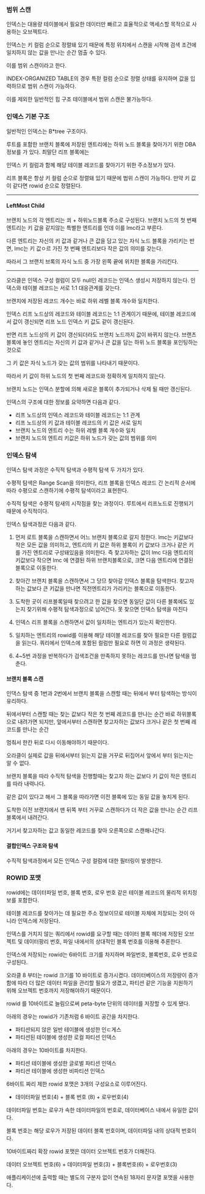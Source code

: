 ### 범위 스캔

인덱스는 대용량 테이블에서 필요한 데이터만 빠르고 효율적으로 액세스할 목적으로 사용하는 오브젝트다.

인덱스는 키 컬럼 순으로 정렬돼 있기 때문에 특정 위치에서 스캔을 시작해 검색 조건에 일치하지 않는 값을 만나는 순간 멈출 수 있다.

이를 범위 스캔이라고 한다.

INDEX-ORGANIZED TABLE의 경우 특젇 컬럼 순으로 정렬 상태를 유지하며 값을 입력하므로 범위 스캔이 가능하다.

이를 제외한 일반적인 힙 구조 테이블에서 범위 스캔은 불가능하다.

### 인덱스 기본 구조

일반적인 인덱스는 B\*tree 구조이다.

루트를 포함한 브랜치 블록에 저장된 엔트리에는 하위 노드 블록을 찾아가기 위한 DBA 정보를 가 있다. 최말단 리프 블록에는

인덱스 키 컬럼과 함께 해당 테이블 레코드를 찾아기기 위한 주소정보가 있다.

리프 블록은 항상 키 컬럼 순으로 정렬돼 있기 때문에 범위 스캔이 가능하다. 만약 키 값이 같다면 rowid 순으로 정렬된다.

---

#### LeftMost Child

브랜치 노드의 각 엔트리는 쾨 + 하위노드블록 주소로 구성된다. 브랜치 노드의 첫 번째 엔트리는 키 값을 같지않는 특별한 엔트리를 인데 이를 lmc라고 부른다.

다른 엔트리는 자신의 키 값과 같거나 큰 값을 담고 있는 자식 노드 블록을 가리키는 반면, lmc는 키 값ㅇ르 가진 첫 번째 엔트리보다 작은 값의 의미를 갖는다.

따라서 그 브랜치 브록의 자식 노드 중 가장 왼쪽 끝에 위치한 블록을 가리킨다.

---

오라클은 인덱스 구성 컬럼이 모두 null인 레코드는 인덱스 생성시 저장하지 않는다. 인덱스와 테이블 레코드는 서로 1:1 대응관계를 갖는다.

브랜치에 저장된 레코드 개수는 바로 하위 레벨 블록 개수와 일치한다.

인덱스 리프 노드상의 레코드와 테이블 레코드는 1:1 관계이기 때문에, 테이블 레코드에서 값이 갱신되면 리프 노드 인덱스 키 값도 같이 갱신된다.

반면 리프 노드상의 키 값이 갱신되더라도 브랜치 노드까지 값이 바뀌지 않는다. 브랜츠 블록에 놓인 엔트리는 자신의 키 값과 같거나 큰 값을 담는 하위 노드 블록을 포인팅하는 것으로

그 키 값은 자식 노드가 갖는 값의 범위를 나타내기 때문이다.

따라서 키 값이 하위 노드의 첫 번째 레코드와 정확하게 일치하지 않는다.

브랜치 노드는 인덱스 분할에 의해 새로운 블록이 추가되거나 삭제 될 때만 갱신된다.

인덱스의 구조에 대한 정보를 요약하면 다음과 같다.

- 리프 노드상의 인덱스 레코드와 테이블 레코드는 1:1 관계
- 리프 노드상의 키 값과 테이블 레코드의 키 값은 서로 일치
- 브랜치 노드의 엔트리 수는 하위 레벨 블록 개수와 일치
- 브랜치 노드의 엔트리 키값은 하위 노드가 갖는 값의 범위를 의미

### 인덱스 탐색

인덱스 탐색 과정은 수직적 탐색과 수평적 탐색 두 가지가 있다.

수평적 탐색은 Range Scan을 의미한다, 리프 블록을 인덱스 레코드 간 논리적 순서에 따라 수평으로 스캔하기에 수평적 탐색이라고 표현한다.

수직적 탐색은 수평적 탐새의 시작점을 찾는 과정이다. 루트에서 리프노드로 진행되기 때문에 수직적이다.

인덱스 탐색과정은 다음과 같다.

1. 먼저 로트 블록을 스캔하면서 어느 브랜치 블록으로 갈지 정한다. lmc는 키값보다 작은 모든 값을 의미하고, 엔트리의 키 값은 하위 블록이 키 값보다 크거나 같은 키를 가진 엔트리로 구성돼있음을 의미한다. 즉 찾고자하는 값이 lmc 다음 엔트리의 키값보다 작으면 lmc 에 연결된 하위 브랜치블록으로, 크면 다음 엔트리에 연결된 블록으로 이동한다.

2. 찾아간 브랜치 블록을 스캔하면서 그 당므 찾아갈 인덱스 블록을 탐색한다. 찾고자 하는 값보다 큰 키값을 만나면 직전엔트리가 가리키는 블록으로 이동한다.

3. 도착한 곳이 리프블록일때 찾으려고 한 값을 찾으면 동일단 값이 다른 블록에도 있는지 찾기위해 수평적 탐색과정으로 넘어간다. 못 찾으면 인덱스 탐색을 마친다

4. 인덱스 리프 블록을 스캔하면서 값이 일치하는 엔트리가 있는지 확인한다.

5. 일치하는 엔트리의 rowid를 이용해 해당 테이블 레코드를 찾아 필요한 다른 컬럼값을 읽는다. 쿼리에서 인덱스에 포함된 컬럼만 필요로 하면 이 과정은 생략된다.

6. 4~5번 과정을 반복하다가 검색조건을 만족하지 못하는 레코드를 만나면 탐색을 멈춘다.

#### 브랜치 블록 스캔

인댁스 탐색 중 1번과 2번에서 브랜치 블록을 스캔할 때는 뒤에서 부터 탐색하는 방식이 유리하다.

뒤에서부터 스캔할 때는 찾는 값보다 작은 첫 번째 레코드를 만나는 순간 바로 하위블록으로 내려가면 되지만, 앞에서부터 스캔하면 찾고자하는 값보다 크거나 같은 첫 번째 레코드를 만나는 순간

멈춰서 한칸 뒤로 다시 이동해야하기 때문이다.

오라클이 실제로 값을 뒤에서부터 읽는지 값을 거꾸로 뒤집어서 앞에서 부터 읽는지는 알 수 없다.

브랜치 블록을 따라 수직적 탐색을 진행할때는 찾고자 하는 값보다 키 값이 작은 엔트리를 따라 내력나다.

같은 값이 있다고 해서 그 블록을 따라가면 이전 블록에 있는 동일 값을 놓치게 된다.

도착한 이전 브랜치에서 맨 뒤쪽 부터 거꾸로 스캔하다가 더 작은 값을 만나는 순간 리프블록에서 내려간다.

거기서 찾고자하는 값고 동일한 레코드를 찾아 오른쪽으로 스캔해나간다.

#### 결합인덱스 구조와 탐색

수직적 탐색과정에서 모든 인덱스 구성 컬럼에 대한 필터링이 발생한다.

### ROWID 포맷

rowid에는 데이터파일 번호, 블록 번호, 로우 번호 같은 테이블 레코드의 물리적 위치정보를 포함한다.

테이블 레코드를 찾아가는 데 필요한 주소 정보이므로 테이블 자체에 저장되는 것이 아니라 인덱스에 저장된다.

인덱스를 거치지 않는 쿼리에서 rowid를 요구할 때는 데이터 블록 헤더에 저장된 오브젝트 및 데이터팡리 번호, 파일 내에서의 상대적인 블록 번호를 이용해 추론한다.

인덱스에 저장되는 rowid는 6바이트 크기를 차지하며 파일번호, 블록번호, 로우 번호로 구성된다.

오라클 8 부터는 rowid 크기를 10 바이트로 증가시켰다. 데이터베이스의 저장량이 증가함에 따라 더 많은 데이터 파일을 관리할 필요가 생겼고, 파티션 같은 기능을 지원하기 위해 오브젝트 번호까지 저장해야하기 때문이다.

rowid 를 10바이트로 늘림으로써 peta-byte 단위의 데이터를 저장할 수 있게 됐다.

아래의 경우는 rowid가 기존처럼 6 바이트 공간을 차지한다.

- 파티션되지 않은 일반 테이블에 생성한 인ㄷ게스
- 파티션된 테이블에 생성한 로컬 파티션 인덱스

아래의 경우는 10바이트를 차지한다.

- 파티션 테이블에 생성한 글로벌 파티션 인덱스
- 파티션 테이블에 생성한 비파티션 인덱스

6바이트 짜리 제한 rowid 포맷은 3개의 구성요소로 이루어진다.

- 데이터파일 번호(4) + 블록 번호 (8) + 로우번호(4)

데이터파일 번호는 로우가 속한 데이터파일의 번호로, 데이터베이스 내에서 유일한 값이다.

블록 번호는 해당 로우가 저장된 데이터 블록 번호이며, 데이터파일 내의 상대적 번호이다.

10바이트짜리 확장 rowid 포맷은 데이터 오브젝트 번호가 더해진다.

데이터 오브젝트 번호(6) + 데이터파일 번호(3) + 블록번호(6) + 로우번호(3)

애플리케이션에 출력할 때는 별도의 구분자 없이 연속된 18자리 문자열 포맷을 사용한다.
